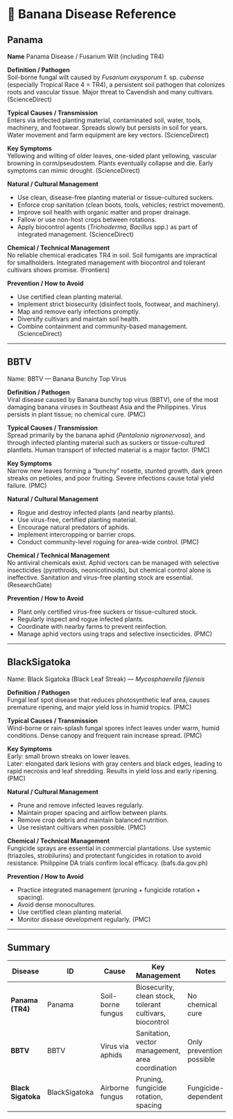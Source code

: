 # 🍌 Banana Disease Reference

## Panama

**Name**
Panama Disease / Fusarium Wilt (including TR4)

**Definition / Pathogen**  
Soil-borne fungal wilt caused by *Fusarium oxysporum* f. sp. *cubense* (especially Tropical Race 4 = TR4), a persistent soil pathogen that colonizes roots and vascular tissue. Major threat to Cavendish and many cultivars. (ScienceDirect)

**Typical Causes / Transmission**  
Enters via infected planting material, contaminated soil, water, tools, machinery, and footwear. Spreads slowly but persists in soil for years. Water movement and farm equipment are key vectors. (ScienceDirect)

**Key Symptoms**  
Yellowing and wilting of older leaves, one-sided plant yellowing, vascular browning in corm/pseudostem. Plants eventually collapse and die. Early symptoms can mimic drought. (ScienceDirect)

**Natural / Cultural Management**  
- Use clean, disease-free planting material or tissue-cultured suckers.  
- Enforce crop sanitation (clean boots, tools, vehicles; restrict movement).  
- Improve soil health with organic matter and proper drainage.  
- Fallow or use non-host crops between rotations.  
- Apply biocontrol agents (*Trichoderma*, *Bacillus* spp.) as part of integrated management. (ScienceDirect)

**Chemical / Technical Management**  
No reliable chemical eradicates TR4 in soil. Soil fumigants are impractical for smallholders. Integrated management with biocontrol and tolerant cultivars shows promise. (Frontiers)

**Prevention / How to Avoid**  
- Use certified clean planting material.  
- Implement strict biosecurity (disinfect tools, footwear, and machinery).  
- Map and remove early infections promptly.  
- Diversify cultivars and maintain soil health.  
- Combine containment and community-based management. (ScienceDirect)

---

## BBTV

Name: BBTV — Banana Bunchy Top Virus

**Definition / Pathogen**  
Viral disease caused by Banana bunchy top virus (BBTV), one of the most damaging banana viruses in Southeast Asia and the Philippines. Virus persists in plant tissue; no chemical cure. (PMC)

**Typical Causes / Transmission**  
Spread primarily by the banana aphid (*Pentalonia nigronervosa*), and through infected planting material such as suckers or tissue-cultured plantlets. Human transport of infected material is a major factor. (PMC)

**Key Symptoms**  
Narrow new leaves forming a “bunchy” rosette, stunted growth, dark green streaks on petioles, and poor fruiting. Severe infections cause total yield failure. (PMC)

**Natural / Cultural Management**  
- Rogue and destroy infected plants (and nearby plants).  
- Use virus-free, certified planting material.  
- Encourage natural predators of aphids.  
- Implement intercropping or barrier crops.  
- Conduct community-level roguing for area-wide control. (PMC)

**Chemical / Technical Management**  
No antiviral chemicals exist. Aphid vectors can be managed with selective insecticides (pyrethroids, neonicotinoids), but chemical control alone is ineffective. Sanitation and virus-free planting stock are essential. (ResearchGate)

**Prevention / How to Avoid**  
- Plant only certified virus-free suckers or tissue-cultured stock.  
- Regularly inspect and rogue infected plants.  
- Coordinate with nearby farms to prevent reinfection.  
- Manage aphid vectors using traps and selective insecticides. (PMC)

---

## BlackSigatoka

Name: Black Sigatoka (Black Leaf Streak) — *Mycosphaerella fijiensis*

**Definition / Pathogen**  
Fungal leaf spot disease that reduces photosynthetic leaf area, causes premature ripening, and major yield loss in humid tropics. (PMC)

**Typical Causes / Transmission**  
Wind-borne or rain-splash fungal spores infect leaves under warm, humid conditions. Dense canopy and frequent rain increase spread. (PMC)

**Key Symptoms**  
Early: small brown streaks on lower leaves.  
Later: elongated dark lesions with gray centers and black edges, leading to rapid necrosis and leaf shredding. Results in yield loss and early ripening. (PMC)

**Natural / Cultural Management**  
- Prune and remove infected leaves regularly.  
- Maintain proper spacing and airflow between plants.  
- Remove crop debris and maintain balanced nutrition.  
- Use resistant cultivars when possible. (PMC)

**Chemical / Technical Management**  
Fungicide sprays are essential in commercial plantations. Use systemic (triazoles, strobilurins) and protectant fungicides in rotation to avoid resistance. Philippine DA trials confirm local efficacy. (bafs.da.gov.ph)

**Prevention / How to Avoid**  
- Practice integrated management (pruning + fungicide rotation + spacing).  
- Avoid dense monocultures.  
- Use certified clean planting material.  
- Monitor disease development regularly. (PMC)

---

## Summary

| Disease | ID            | Cause            | Key Management | Notes |
|----------|---------------|-------------------|----------------|-------|
| **Panama (TR4)** | Panama        | Soil-borne fungus | Biosecurity, clean stock, tolerant cultivars, biocontrol | No chemical cure |
| **BBTV** | BBTV          |Virus via aphids  | Sanitation, vector management, area coordination | Only prevention possible |
| **Black Sigatoka** | BlackSigatoka | Airborne fungus   | Pruning, fungicide rotation, spacing | Fungicide-dependent |